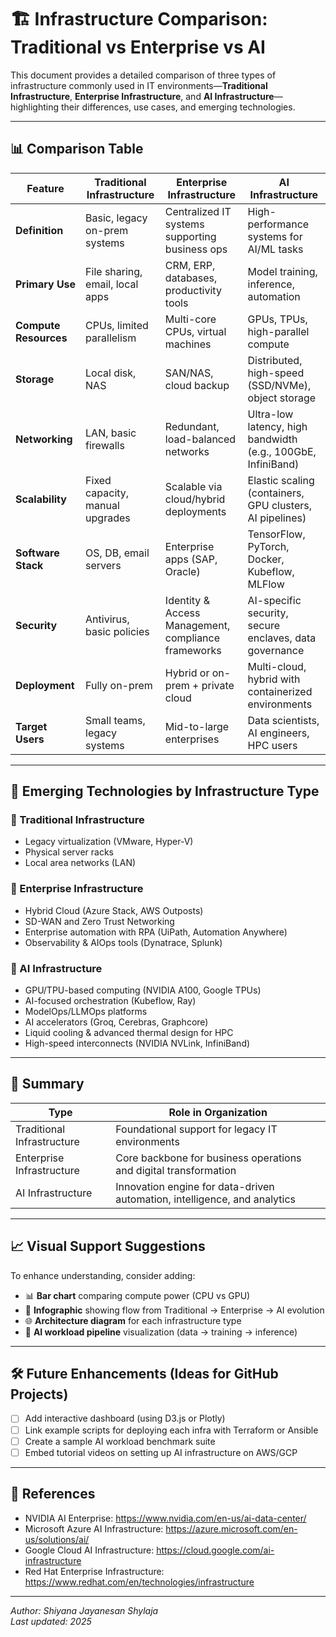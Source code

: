 # 🏗️ Infrastructure Comparison: Traditional vs Enterprise vs AI

This document provides a detailed comparison of three types of infrastructure commonly used in IT environments—**Traditional Infrastructure**, **Enterprise Infrastructure**, and **AI Infrastructure**—highlighting their differences, use cases, and emerging technologies.

---

## 📊 Comparison Table

| **Feature**              | **Traditional Infrastructure**                         | **Enterprise Infrastructure**                             | **AI Infrastructure**                                        |
|--------------------------|--------------------------------------------------------|------------------------------------------------------------|--------------------------------------------------------------|
| **Definition**           | Basic, legacy on-prem systems                         | Centralized IT systems supporting business ops             | High-performance systems for AI/ML tasks                     |
| **Primary Use**          | File sharing, email, local apps                        | CRM, ERP, databases, productivity tools                    | Model training, inference, automation                        |
| **Compute Resources**    | CPUs, limited parallelism                             | Multi-core CPUs, virtual machines                          | GPUs, TPUs, high-parallel compute                            |
| **Storage**              | Local disk, NAS                                       | SAN/NAS, cloud backup                                      | Distributed, high-speed (SSD/NVMe), object storage           |
| **Networking**           | LAN, basic firewalls                                  | Redundant, load-balanced networks                          | Ultra-low latency, high bandwidth (e.g., 100GbE, InfiniBand) |
| **Scalability**          | Fixed capacity, manual upgrades                       | Scalable via cloud/hybrid deployments                      | Elastic scaling (containers, GPU clusters, AI pipelines)     |
| **Software Stack**       | OS, DB, email servers                                 | Enterprise apps (SAP, Oracle)                              | TensorFlow, PyTorch, Docker, Kubeflow, MLFlow                |
| **Security**             | Antivirus, basic policies                             | Identity & Access Management, compliance frameworks        | AI-specific security, secure enclaves, data governance       |
| **Deployment**           | Fully on-prem                                         | Hybrid or on-prem + private cloud                          | Multi-cloud, hybrid with containerized environments          |
| **Target Users**         | Small teams, legacy systems                           | Mid-to-large enterprises                                   | Data scientists, AI engineers, HPC users                     |

---

## 🚀 Emerging Technologies by Infrastructure Type

### 🧱 Traditional Infrastructure
- Legacy virtualization (VMware, Hyper-V)
- Physical server racks
- Local area networks (LAN)

### 🏢 Enterprise Infrastructure
- Hybrid Cloud (Azure Stack, AWS Outposts)
- SD-WAN and Zero Trust Networking
- Enterprise automation with RPA (UiPath, Automation Anywhere)
- Observability & AIOps tools (Dynatrace, Splunk)

### 🤖 AI Infrastructure
- GPU/TPU-based computing (NVIDIA A100, Google TPUs)
- AI-focused orchestration (Kubeflow, Ray)
- ModelOps/LLMOps platforms
- AI accelerators (Groq, Cerebras, Graphcore)
- Liquid cooling & advanced thermal design for HPC
- High-speed interconnects (NVIDIA NVLink, InfiniBand)

---

## 📌 Summary

| **Type**                  | **Role in Organization**                                                    |
|---------------------------|------------------------------------------------------------------------------|
| Traditional Infrastructure | Foundational support for legacy IT environments                            |
| Enterprise Infrastructure  | Core backbone for business operations and digital transformation            |
| AI Infrastructure          | Innovation engine for data-driven automation, intelligence, and analytics   |

---

## 📈 Visual Support Suggestions

To enhance understanding, consider adding:

- 📊 **Bar chart** comparing compute power (CPU vs GPU)
- 📍 **Infographic** showing flow from Traditional → Enterprise → AI evolution
- 🌐 **Architecture diagram** for each infrastructure type
- 🧠 **AI workload pipeline** visualization (data → training → inference)

---

## 🛠️ Future Enhancements (Ideas for GitHub Projects)

- [ ] Add interactive dashboard (using D3.js or Plotly)
- [ ] Link example scripts for deploying each infra with Terraform or Ansible
- [ ] Create a sample AI workload benchmark suite
- [ ] Embed tutorial videos on setting up AI infrastructure on AWS/GCP

---

## 🧠 References

- NVIDIA AI Enterprise: https://www.nvidia.com/en-us/ai-data-center/
- Microsoft Azure AI Infrastructure: https://azure.microsoft.com/en-us/solutions/ai/
- Google Cloud AI Infrastructure: https://cloud.google.com/ai-infrastructure
- Red Hat Enterprise Infrastructure: https://www.redhat.com/en/technologies/infrastructure

---

*Author: Shiyana Jayanesan Shylaja*  
*Last updated: 2025*
